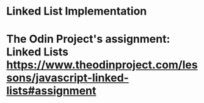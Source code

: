 # Linked List Implementation

# The Odin Project's assignment: Linked Lists https://www.theodinproject.com/lessons/javascript-linked-lists#assignment
